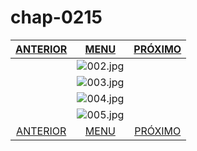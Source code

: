 # chap-0215
|[ANTERIOR](/chap-0214/readme.md)|[MENU](/readme.md)|[PRÓXIMO](/chap-0216/readme.md)|
 |:--:|:--:|:--:|
||![002.jpg](002.jpg)||
||![003.jpg](003.jpg)||
||![004.jpg](004.jpg)||
||![005.jpg](005.jpg)||
|[ANTERIOR](/chap-0214/readme.md)|[MENU](/readme.md)|[PRÓXIMO](/chap-0216/readme.md)|
